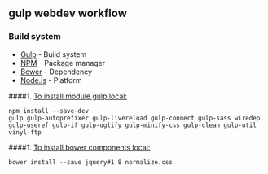 ## gulp webdev workflow


### Build system
- [Gulp](http://gulpjs.com/) - Build system
- [NPM](https://www.npmjs.com/) - Package manager
- [Bower](http://bower.io/) - Dependency
- [Node.js](https://nodejs.org/) - Platform 


####1. [To install module gulp local:](#install-gulp)

```
npm install --save-dev 
gulp gulp-autoprefixer gulp-livereload gulp-connect gulp-sass wiredep gulp-useref gulp-if gulp-uglify gulp-minify-css gulp-clean gulp-util vinyl-ftp
```

####1. [To install bower components local:](install-bower)

```
bower install --save jquery#1.8 normalize.css
```



